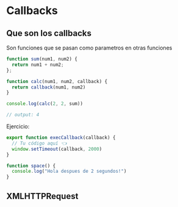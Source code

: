 # Callbacks

## Que son los callbacks

Son funciones que se pasan como parametros en otras funciones

```javascript
function sum(num1, num2) {
  return num1 + num2;
};

function calc(num1, num2, callback) {
  return callback(num1, num2)
}

console.log(calc(2, 2, sum))

// output: 4
```

Ejercicio:

```javascript
export function execCallback(callback) {
  // Tu código aquí 👈
  window.setTimeout(callback, 2000)
}

function space() {
  console.log("Hola despues de 2 segundos!")
}
```

## XMLHTTPRequest

